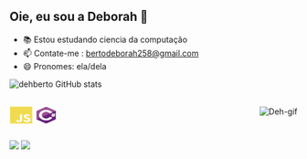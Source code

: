 ##  Oie, eu sou a Deborah 👋
- 📚 Estou estudando ciencia da computação
- 📫 Contate-me : bertodeborah258@gmail.com
- 😄 Pronomes: ela/dela

![dehberto GitHub stats](https://github-readme-stats.vercel.app/api?username=dehberto&show_icons=true&theme=tokyonight)

<div style="display: inline_block"><br>
  <img align="center" alt="Deh-Js" height="30" width="40" src="https://raw.githubusercontent.com/devicons/devicon/master/icons/javascript/javascript-plain.svg">
  <img align="center" alt="Deh-Csharp" height="30" width="40" src="https://raw.githubusercontent.com/devicons/devicon/master/icons/csharp/csharp-original.svg">
  <img align="right" alt="Deh-gif" src="file:///C:/Users/user/Downloads/download%20(1).gif">
</div>
  
  ##
 
<div> 
  <a href="https://instagram.com/deh_berto" target="_blank"><img src="https://img.shields.io/badge/-Instagram-%23E4405F?style=for-the-badge&logo=instagram&logoColor=white" target="_blank"></a>
  <a href = "mailto:bertodeborah258@gmail.com"><img src="https://img.shields.io/badge/-Gmail-%23333?style=for-the-badge&logo=gmail&logoColor=white" target="_blank"></a
  
</div>
